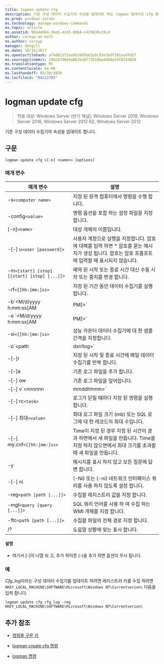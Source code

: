 ```yaml
---
title: logman update cfg
description: 기존 구성 데이터 수집기의 속성을 업데이트 하는 logman 업데이트 cfg 명령에 대 한 참조 항목입니다.
ms.prod: windows-server
ms.technology: manage-windows-commands
ms.topic: article
ms.assetid: 9da4e8b4-3be5-42d3-b0b4-c429630c35c4
author: coreyp-at-msft
ms.author: coreyp
manager: dongill
ms.date: 10/16/2017
ms.openlocfilehash: af4d61372aa5b10d5bb2a5c93e16df391eadfd2f
ms.sourcegitcommit: 29bc8740e5a8b1ba8f73b10ba4d08afdf07438b0
ms.translationtype: MT
ms.contentlocale: ko-KR
ms.lasthandoff: 05/30/2020
ms.locfileid: "84222785"
---
```

# <a name="logman-update-cfg"></a>logman update cfg

> 적용 대상: Windows Server (반기 채널), Windows Server 2019, Windows Server 2016, Windows Server 2012 R2, Windows Server 2012

기존 구성 데이터 수집기의 속성을 업데이트 합니다.

## <a name="syntax"></a>구문

```
logman update cfg <[-n] <name>> [options]
```

### <a name="parameters"></a>매개 변수


| 매개 변수 | 설명 |
| --------- | ----------- |
| -s`<computer name>` | 지정 된 원격 컴퓨터에서 명령을 수행 합니다. |
| -config`<value>` | 명령 옵션을 포함 하는 설정 파일을 지정 합니다. |
| [-n]`<name>` | 대상 개체의 이름입니다. |
| -[-] u`<user [password]>` | 사용자 계정으로 실행을 지정합니다. 암호에 대해를 입력 하면 \* 암호를 묻는 메시지가 생성 됩니다. 암호는 암호 프롬프트에 입력할 때 표시되지 않습니다. |
| -m`<[start] [stop] [[start] [stop] [...]]>` | 예약 된 시작 또는 종료 시간 대신 수동 시작 또는 중지를 변경 합니다. |
| -rf`<[[hh:]mm:]ss>` | 지정 된 기간 동안 데이터 수집기를 실행 합니다. |
| -b`<M/d/yyyy h:mm:ss[AM|PM]>` | 지정 된 시간에 데이터 수집을 시작 합니다. |
| -e `<M/d/yyyy h:mm:ss[AM|PM]>` | 지정 된 시간에 데이터 컬렉션을 종료 합니다. |
| -si`<[[hh:]mm:]ss>` | 성능 카운터 데이터 수집기에 대 한 샘플 간격을 지정합니다. |
| -o`<path|dsn!log>` | SQL 데이터베이스에 출력 로그 파일 또는 DSN 및 로그 설정 이름을 지정 합니다. |
| -[-]r | 지정 된 시작 및 종료 시간에 매일 데이터 수집기를 반복 합니다. |
| -[-]a | 기존 로그 파일을 추가 합니다. |
| -[-] ow | 기존 로그 파일을 덮어씁니다. |
| -[-] v`<nnnnnn|mmddhhmm>` | 로그 파일 이름 끝에 파일 버전 정보를 첨부 합니다. |
| -[-] rc`<task>` | 로그가 닫힐 때마다 지정 된 명령을 실행 합니다. |
| -[-] 최대`<value>` | 최대 로그 파일 크기 (mb) 또는 SQL 로그에 대 한 레코드의 최대 수입니다. |
| -[-] my.cnf`<[[hh:]mm:]ss>` | Time이 지정 된 경우 지정 된 시간이 경과 하면에서 새 파일을 만듭니다. Time을 지정 하지 않으면에서 최대 크기를 초과할 때 새 파일을 만듭니다. |
| -y | 메시지를 표시 하지 않고 모든 질문에 답변 합니다. |
| -[-] ni | (-Ni) 또는 (-ni) 네트워크 인터페이스 쿼리를 사용 하지 않도록 설정 합니다. |
| -reg`<path [path [...]]>` | 수집할 레지스트리 값을 지정 합니다. |
| -mgt`<query [query [...]]>` | SQL 쿼리 언어를 사용 하 여 수집 하는 WMI 개체를 지정 합니다. |
| -ftc`<path [path [...]]>` | 수집할 파일의 전체 경로 지정 합니다. |
| /? | 도움말 상황에 맞는 표시 합니다. |

#### <a name="remarks"></a>설명

- 여기서 [-]이 나열 되 고, 추가 하이픈 (-)을 추가 하면 옵션이 무시 됩니다.

### <a name="examples"></a>예

*Cfg_log*이라는 구성 데이터 수집기를 업데이트 하려면 레지스트리 키를 수집 하려면 `HKEY_LOCAL_MACHINE\SOFTWARE\Microsoft\Windows NT\Currentverion\` 다음을 입력 합니다.

```
logman update cfg cfg_log -reg HKEY_LOCAL_MACHINE\SOFTWARE\Microsoft\Windows NT\Currentverion\
```

## <a name="additional-references"></a>추가 참조

- [명령줄 구문 키](command-line-syntax-key.md)

- [logman create cfg 명령](logman-create-cfg.md)

- [logman 명령](logman.md)
